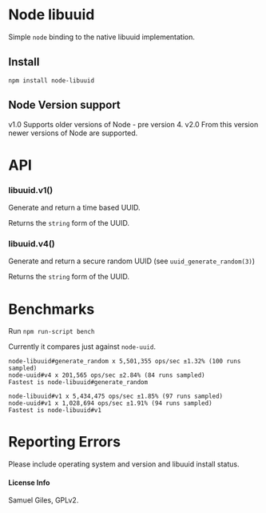 # Node libuuid

Simple `node` binding to the native libuuid implementation.

## Install

`npm install node-libuuid`

## Node Version support

v1.0 Supports older versions of Node - pre version 4.
v2.0 From this version newer versions of Node are supported.

# API

### libuuid.v1()

Generate and return a time based UUID.

Returns the `string` form of the UUID.

### libuuid.v4()

Generate and return a secure random UUID (see `uuid_generate_random(3)`)

Returns the `string` form of the UUID.

# Benchmarks

Run `npm run-script bench`

Currently it compares just against `node-uuid`.

```
node-libuuid#generate_random x 5,501,355 ops/sec ±1.32% (100 runs sampled)
node-uuid#v4 x 201,565 ops/sec ±2.84% (84 runs sampled)
Fastest is node-libuuid#generate_random

node-libuuid#v1 x 5,434,475 ops/sec ±1.85% (97 runs sampled)
node-uuid#v1 x 1,028,694 ops/sec ±1.91% (94 runs sampled)
Fastest is node-libuuid#v1
```

# Reporting Errors

Please include operating system and version and libuuid install status.

#### License Info

Samuel Giles, GPLv2.
